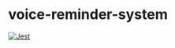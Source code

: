 # voice-reminder-system
[![Jest](https://img.shields.io/badge/tested%20with-jest-9749ff)](https://jestjs.io/)



